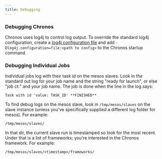 ```yaml
---
title: Debugging
---
```


### Debugging Chronos

Chronos uses log4j to control log output.  To override the standard log4j configuration,
create a [log4j configuration file](http://logging.apache.org/log4j/1.2/manual.html) and
add `-Dlog4j.configuration=file:<path to config>` to the Chronos startup command.

### Debugging Individual Jobs
Individual jobs log with their task id on the mesos slaves.
Look in the standard out log for your job name and the string "ready for launch", or else "job ct:" and your job name.
The job is done when the line in the log says:

`Task with id 'value: TASK_ID' **FINISHED**`

To find debug logs on the mesos slave, look in `/tmp/mesos/slaves` on the slave instance (unless you've specifically supplied a different log folder for mesos). For example:

`/tmp/mesos/slaves/`

In that dir, the current slave run is timestamped so look for the most recent.
Under that is a list of frameworks; you're interested in the Chronos framework.
For example:

`/tmp/mesos/slaves/<timestamp>/frameworks/`
